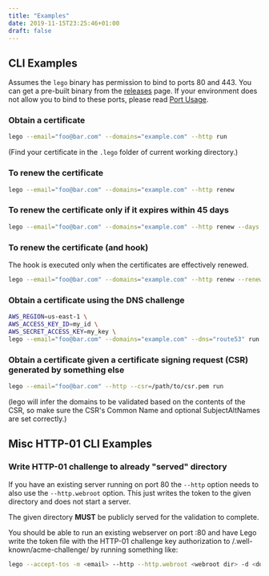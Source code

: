 ```yaml
---
title: "Examples"
date: 2019-11-15T23:25:46+01:00
draft: false
---
```


## CLI Examples

Assumes the `lego` binary has permission to bind to ports 80 and 443.
You can get a pre-built binary from the [releases](https://github.com/go-acme/lego/releases) page.
If your environment does not allow you to bind to these ports, please read [Port Usage](usage/cli#port-usage).

### Obtain a certificate

```bash
lego --email="foo@bar.com" --domains="example.com" --http run
```

(Find your certificate in the `.lego` folder of current working directory.)

### To renew the certificate

```bash
lego --email="foo@bar.com" --domains="example.com" --http renew
```

### To renew the certificate only if it expires within 45 days

```bash
lego --email="foo@bar.com" --domains="example.com" --http renew --days 45
```

### To renew the certificate (and hook)

The hook is executed only when the certificates are effectively renewed.

```bash
lego --email="foo@bar.com" --domains="example.com" --http renew --renew-hook="./myscript.sh"
```

### Obtain a certificate using the DNS challenge

```bash
AWS_REGION=us-east-1 \
AWS_ACCESS_KEY_ID=my_id \
AWS_SECRET_ACCESS_KEY=my_key \
lego --email="foo@bar.com" --domains="example.com" --dns="route53" run
```

### Obtain a certificate given a certificate signing request (CSR) generated by something else

```bash
lego --email="foo@bar.com" --http --csr=/path/to/csr.pem run
```

(lego will infer the domains to be validated based on the contents of the CSR, so make sure the CSR's Common Name and optional SubjectAltNames are set correctly.)

## Misc HTTP-01 CLI Examples

### Write HTTP-01 challenge to already "served" directory

If you have an existing server running on port 80 the `--http` option needs to also use the `--http.webroot` option. This just writes the token to the given directory and does not start a server.

The given directory __MUST__ be publicly served for the validation to complete.

You should be able to run an existing webserver on port :80 and have Lego write the token file with the HTTP-01 challenge key authorization to <webroot dir>/.well-known/acme-challenge/ by running something like:

```bash
lego --accept-tos -m <email> --http --http.webroot <webroot dir> -d <domain> run
```
  
  
